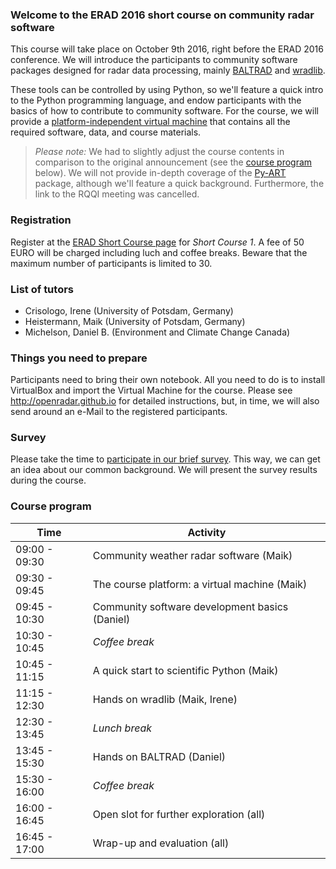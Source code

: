 ### Welcome to the ERAD 2016 short course on community radar software
This course will take place on October 9th 2016, right before the ERAD 2016 conference. We will introduce the participants to community software packages designed for radar data processing, mainly [BALTRAD](http://git.baltrad.eu/) and [wradlib](http://wradlib.github.io/wradlib-docs). 

These tools can be controlled by using Python, so we'll feature a quick intro to the Python programming language, and endow participants with the basics of how to contribute to community software. For the course, we will provide a [platform-independent virtual machine](http://openradar.github.com) that contains all the required software, data, and course materials.

> *Please note:* We had to slightly adjust the course contents in comparison to the original announcement 
> (see the [course program](#course-program) below). We will not provide in-depth coverage of the 
> [Py-ART](http://arm-doe.github.io/pyart/) package, although we'll feature a quick background. 
> Furthermore, the link to the RQQI meeting was cancelled. 

### Registration 
Register at the [ERAD Short Course page](http://erad2016.org/short-courses/) for *Short Course 1*. A fee of 50 EURO will be charged including luch and coffee breaks. Beware that the maximum number of participants is limited to 30.

### List of tutors
- Crisologo, Irene (University of Potsdam, Germany)
- Heistermann, Maik (University of Potsdam, Germany)
- Michelson, Daniel B. (Environment and Climate Change Canada)

### Things you need to prepare
Participants need to bring their own notebook. All you need to do is to install VirtualBox and import the Virtual Machine for the course. Please see http://openradar.github.io for detailed instructions, but, in time, we will also send around an e-Mail to the registered participants.

### Survey
Please take the time to [participate in our brief survey](https://www.surveymonkey.de/r/XP32W2N). This way, we can get an idea about our common background. We will present the survey results during the course.  

### Course program
| Time         | Activity                                           |
| ------------ | -------------------------------------------------- |
|09:00 - 09:30 | Community weather radar software (Maik)            |
|09:30 - 09:45 | The course platform: a virtual machine (Maik)      |
|09:45 - 10:30 | Community software development basics (Daniel)     |
|10:30 - 10:45 | *Coffee break*                                     |
|10:45 - 11:15 | A quick start to scientific Python (Maik)          |
|11:15 - 12:30 | Hands on wradlib (Maik, Irene)                     |
|12:30 - 13:45 | *Lunch break*                                      |
|13:45 - 15:30 | Hands on BALTRAD (Daniel)                          |
|15:30 - 16:00 | *Coffee break*                                     |
|16:00 - 16:45 | Open slot for further exploration (all)            |
|16:45 - 17:00 | Wrap-up and evaluation (all)                       |
  
